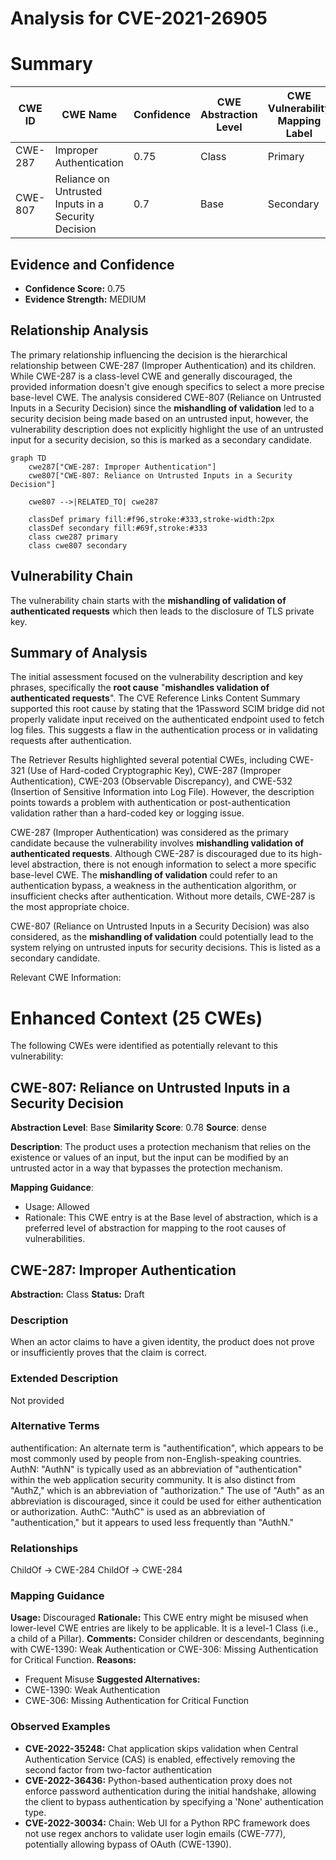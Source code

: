 # Analysis for CVE-2021-26905

# Summary
| CWE ID | CWE Name | Confidence | CWE Abstraction Level | CWE Vulnerability Mapping Label | CWE-Vulnerability Mapping Notes |
|---|---|---|---|---|---|
| CWE-287 | Improper Authentication | 0.75 | Class | Primary | Discouraged |
| CWE-807 | Reliance on Untrusted Inputs in a Security Decision | 0.7 | Base | Secondary | Allowed |

## Evidence and Confidence

*   **Confidence Score:** 0.75
*   **Evidence Strength:** MEDIUM

## Relationship Analysis
The primary relationship influencing the decision is the hierarchical relationship between CWE-287 (Improper Authentication) and its children. While CWE-287 is a class-level CWE and generally discouraged, the provided information doesn't give enough specifics to select a more precise base-level CWE. The analysis considered CWE-807 (Reliance on Untrusted Inputs in a Security Decision) since the **mishandling of validation** led to a security decision being made based on an untrusted input, however, the vulnerability description does not explicitly highlight the use of an untrusted input for a security decision, so this is marked as a secondary candidate.

```mermaid
graph TD
    cwe287["CWE-287: Improper Authentication"]
    cwe807["CWE-807: Reliance on Untrusted Inputs in a Security Decision"]

    cwe807 -->|RELATED_TO| cwe287

    classDef primary fill:#f96,stroke:#333,stroke-width:2px
    classDef secondary fill:#69f,stroke:#333
    class cwe287 primary
    class cwe807 secondary
```

## Vulnerability Chain
The vulnerability chain starts with the **mishandling of validation of authenticated requests** which then leads to the disclosure of TLS private key.

## Summary of Analysis
The initial assessment focused on the vulnerability description and key phrases, specifically the **root cause** "**mishandles validation of authenticated requests**". The CVE Reference Links Content Summary supported this root cause by stating that the 1Password SCIM bridge did not properly validate input received on the authenticated endpoint used to fetch log files. This suggests a flaw in the authentication process or in validating requests after authentication.

The Retriever Results highlighted several potential CWEs, including CWE-321 (Use of Hard-coded Cryptographic Key), CWE-287 (Improper Authentication), CWE-203 (Observable Discrepancy), and CWE-532 (Insertion of Sensitive Information into Log File). However, the description points towards a problem with authentication or post-authentication validation rather than a hard-coded key or logging issue.

CWE-287 (Improper Authentication) was considered as the primary candidate because the vulnerability involves **mishandling validation of authenticated requests**. Although CWE-287 is discouraged due to its high-level abstraction, there is not enough information to select a more specific base-level CWE. The **mishandling of validation** could refer to an authentication bypass, a weakness in the authentication algorithm, or insufficient checks after authentication. Without more details, CWE-287 is the most appropriate choice.

CWE-807 (Reliance on Untrusted Inputs in a Security Decision) was also considered, as the **mishandling of validation** could potentially lead to the system relying on untrusted inputs for security decisions. This is listed as a secondary candidate.

Relevant CWE Information:

# Enhanced Context (25 CWEs)
The following CWEs were identified as potentially relevant to this vulnerability:

## CWE-807: Reliance on Untrusted Inputs in a Security Decision
**Abstraction Level**: Base
**Similarity Score**: 0.78
**Source**: dense

**Description**:
The product uses a protection mechanism that relies on the existence or values of an input, but the input can be modified by an untrusted actor in a way that bypasses the protection mechanism.

**Mapping Guidance**:
- Usage: Allowed
- Rationale: This CWE entry is at the Base level of abstraction, which is a preferred level of abstraction for mapping to the root causes of vulnerabilities.

## CWE-287: Improper Authentication
**Abstraction:** Class
**Status:** Draft

### Description
When an actor claims to have a given identity, the product does not prove or insufficiently proves that the claim is correct.

### Extended Description
Not provided

### Alternative Terms
authentification: An alternate term is "authentification", which appears to be most commonly used by people from non-English-speaking countries.
AuthN: "AuthN" is typically used as an abbreviation of "authentication" within the web application security community. It is also distinct from "AuthZ," which is an abbreviation of "authorization." The use of "Auth" as an abbreviation is discouraged, since it could be used for either authentication or authorization.
AuthC: "AuthC" is used as an abbreviation of "authentication," but it appears to used less frequently than "AuthN."

### Relationships
ChildOf -> CWE-284
ChildOf -> CWE-284

### Mapping Guidance
**Usage:** Discouraged
**Rationale:** This CWE entry might be misused when lower-level CWE entries are likely to be applicable. It is a level-1 Class (i.e., a child of a Pillar).
**Comments:** Consider children or descendants, beginning with CWE-1390: Weak Authentication or CWE-306: Missing Authentication for Critical Function.
**Reasons:**
- Frequent Misuse
**Suggested Alternatives:**
- CWE-1390: Weak Authentication
- CWE-306: Missing Authentication for Critical Function

### Observed Examples
- **CVE-2022-35248:** Chat application skips validation when Central Authentication Service (CAS) is enabled, effectively removing the second factor from two-factor authentication
- **CVE-2022-36436:** Python-based authentication proxy does not enforce password authentication during the initial handshake, allowing the client to bypass authentication by specifying a 'None' authentication type.
- **CVE-2022-30034:** Chain: Web UI for a Python RPC framework does not use regex anchors to validate user login emails (CWE-777), potentially allowing bypass of OAuth (CWE-1390).